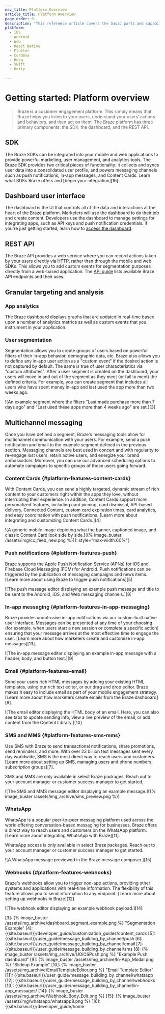 ```yaml
---
nav_title: Platform Overview
article_title: Platform Overview
page_order: 0
description: "This reference article covers the basic parts and capabilities of the Braze platform."
platform:
  - iOS
  - Android
  - Web
  - React Native
  - Flutter
  - Cordova
  - Roku
  - Swift
  - Unity
  
---
```


# Getting started: Platform overview

> Braze is a customer engagement platform. This simply means that Braze helps you listen to your users, understand your users’ actions and behaviors, and then act on them. The Braze platform has three primary components: the SDK, the dashboard, and the REST API.

## SDK

The Braze SDKs can be integrated into your mobile and web applications to provide powerful marketing, user management, and analytics tools. The Braze SDK provides two critical pieces of functionality: it collects and syncs user data into a consolidated user profile, and powers messaging channels such as push notifications, in-app messages, and Content Cards. Learn what SDKs Braze offers and [begin your integration][16].

## Dashboard user interface

The dashboard is the UI that controls all of the data and interactions at the heart of the Braze platform. Marketers will use the dashboard to do their job and create content. Developers use the dashboard to manage settings for integrating apps, such as API keys and push notification credentials. If you're just getting started, learn how to [access the dashboard][1].

## REST API

The Braze API provides a web service where you can record actions taken by your users directly via HTTP, rather than through the mobile and web SDKs. This allows you to add custom events for segmentation purposes directly from a web-based application. The [API guide][2] lists available Braze API endpoints and their uses.

## Granular targeting and analysis

### App analytics
The Braze dashboard displays graphs that are updated in real-time based upon a number of analytics metrics as well as custom events that you instrument in your application.

### User segmentation

Segmentation allows you to create groups of users based on powerful filters of their in-app behavior, demographic data, etc. Braze also allows you to define any in-app user action as a "custom event" if the desired action is not captured by default. The same is true of user characteristics via "custom attributes". After a user segment is created on the dashboard, your users will move in and out of the segment as they meet (or fail to meet) the defined criteria. For example, you can create segment that includes all users who have spent money in-app and last used the app more than two weeks ago.

![An example segment where the filters "Last made purchase more than 7 days ago" and "Last used these apps more than 4 weeks ago" are set.][3]

## Multichannel messaging

Once you have defined a segment, Braze's messaging tools allow for multichannel communication with your users. For example, send a push notification and email to the example segment defined in the previous section. Messaging channels are best used in concert and with regularity to re-engage lost users, retain active users, and energize your brand ambassadors. Moreover, you can use our advanced scheduling options to automate campaigns to specific groups of those users going forward.

### Content Cards {#platform-features-content-cards}

With Content Cards, you can send a highly targeted, dynamic stream of rich content to your customers right within the apps they love, without interrupting their experience. In addition, Content Cards support more personalized features, including card pinning, card dismissal, API-based delivery, Connected Content, custom card expiration times, card analytics, and easy coordination with push notifications. [Learn more about integrating and customizing Content Cards.][4]

![A generic mobile image depicting what the banner, captioned image, and classic Content Card look side by side.]({% image_buster /assets/img/cc_feed_new.png %}){: style="max-width:60%"}

### Push notifications {#platform-features-push}

Braze supports the Apple Push Notification Service (APNs) for iOS and Firebase Cloud Messaging (FCM) for Android. Push notifications can be triggered by the publication of messaging campaigns and news items. [Learn more about using Braze to trigger push notifications][5].

![The push message editor displaying an example push message and title to be sent to the Android, iOS, and Web messaging channels.][8]

### In-app messaging {#platform-features-in-app-messaging}

Braze provides unobtrusive in-app notifications via our custom-built native user interface. Messages can be presented at any time of your choosing (for example, when users start a new session or complete a specific action) ensuring that your message arrives at the most effective time to engage the user. [Learn more about how marketers create and customize in-app messages][13].

![The in-app message editor displaying an example in-app message with a header, body, and button text.][9]

### Email {#platform-features-email}

Send your users rich HTML messages by adding your existing HTML templates, using our rich text editor, or our drag and drop editor. Braze makes it easy to include email as part of your mobile engagement strategy. [Learn more about how marketers create emails from the Braze dashboard][6].

![The email editor displaying the HTML body of an email. Here, you can also see tabs to update sending info, view a live preview of the email, or add content from the Content Library.][10]

### SMS and MMS {#platform-features-sms-mms}

Use SMS with Braze to send transactional notifications, share promotions, send reminders, and more. With over 23 billion text messages sent every day worldwide, SMS is the most direct way to reach users and customers. [Learn more about setting up SMS, managing users and phone numbers, subscription groups][7].

SMS and MMS are only available in select Braze packages. Reach out to your account manager or customer success manager to get started.

![The SMS and MMS message editor displaying an example message.]({% image_buster /assets/img_archive/sms_preview.png %})

### WhatsApp

WhatsApp is a popular peer-to-peer messaging platform used across the world offering conversation-based messaging for businesses. Braze offers a direct way to reach users and customers on the WhatsApp platform. [Learn more about integrating WhatsApp with Braze][11].

WhatsApp access is only available in select Braze packages. Reach out to your account manager or customer success manager to get started.

![A WhatsApp message previewed in the Braze message composer.][15]

### Webhooks {#platform-features-webhooks}

Braze's webhooks allow you to trigger non-app actions, providing other systems and applications with real-time information. The flexibility of this feature allows you to send information to any endpoint. [Learn more about setting up webhooks in Braze][12].

![The webhook editor displaying an example webhook payload.][14]

[1]: {{site.baseurl}}/user_guide/administrative/access_braze
[2]: {{site.baseurl}}/api/home
[3]: {% image_buster /assets/img_archive/dashboard_segment_example.png %} "Segmentation Example"
[4]: {{site.baseurl}}/developer_guide/customization_guides/content_cards
[5]: {{site.baseurl}}/user_guide/message_building_by_channel/push
[6]: {{site.baseurl}}/user_guide/message_building_by_channel/email
[7]: {{site.baseurl}}/user_guide/message_building_by_channel/sms
[8]: {% image_buster /assets/img_archive/UOiOSPush.png %} "Example Push dashboard"
[9]: {% image_buster /assets/img_archive/In-App_Modal.png %} "Slideup Example"
[10]: {% image_buster /assets/img_archive/EmailTemplateEditor.png %} "Email Template Editor"
[11]: {{site.baseurl}}/user_guide/message_building_by_channel/whatsapp
[12]: {{site.baseurl}}/user_guide/message_building_by_channel/webhooks
[13]: {{site.baseurl}}/user_guide/message_building_by_channel/in-app_messages/
[14]: {% image_buster /assets/img_archive/Webhook_Body_Edit.png %}
[15]: {% image_buster /assets/img/whatsapp/whatsapp8.png %}
[16]: {{site.baseurl}}/developer_guide/home
